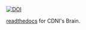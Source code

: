 [![DOI](https://zenodo.org/badge/DOI/10.5281/zenodo.8161443.svg)](https://doi.org/10.5281/zenodo.8161443)

[readthedocs](https://cdnis-brain.readthedocs.io/) for CDNI's Brain.
